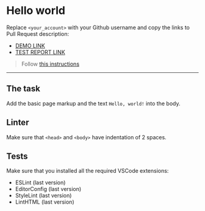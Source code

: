 # Hello world

Replace `<your_account>` with your Github username and copy the links to Pull Request description:
- [DEMO LINK](https://Vasyl1991.github.io/layout_hello-world/)
- [TEST REPORT LINK](https://Vasyl1991.github.io/layout_hello-world/report/html_report/)

> Follow [this instructions](https://mate-academy.github.io/layout_task-guideline/#how-to-solve-the-layout-tasks-on-github)
___
 
## The task

Add the basic page markup and the text `Hello, world!` into the body.

## Linter

Make sure that `<head>` and `<body>` have indentation of 2 spaces.

## Tests

Make sure that you installed all the required VSCode extensions:

- ESLint (last version)
- EditorConfig (last version)
- StyleLint (last version)
- LintHTML (last version)
